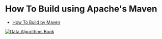 How To Build using Apache's Maven
=================================
* [How To Build by Maven](./how_to_build_with_maven.md)


[![Data Algorithms Book](https://raw.githubusercontent.com/mahmoudparsian/data-algorithms-book/master/misc/data_algorithms_image.jpg)](http://shop.oreilly.com/product/0636920033950.do)
